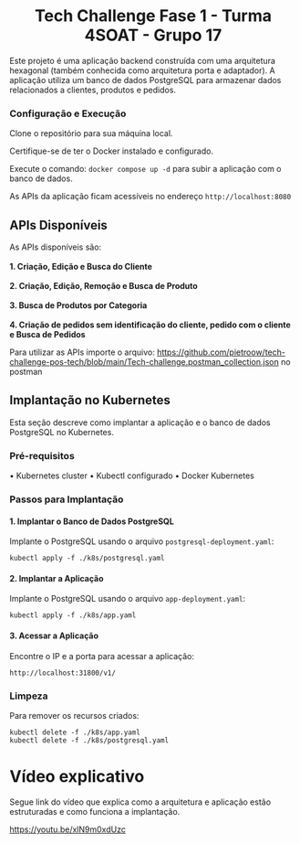 <h1 align="center">Tech Challenge Fase 1 - Turma 4SOAT - Grupo 17</h1>  
Este projeto é uma aplicação backend construída com uma arquitetura hexagonal (também conhecida como arquitetura porta e adaptador).   
A aplicação utiliza um banco de dados PostgreSQL para armazenar dados relacionados a clientes, produtos e pedidos.  

<h3>Configuração e Execução</h3>  
Clone o repositório para sua máquina local.

Certifique-se de ter o Docker instalado e configurado.

Execute o comando: ``` docker compose up -d ``` para subir a aplicação com o banco de dados.

As APIs da aplicação ficam acessíveis no endereço ``` http://localhost:8080 ```


## APIs Disponíveis

As APIs disponíveis são: <br />  
**1. Criação, Edição e Busca do Cliente** <br />  
**2. Criação, Edição, Remoção e Busca de Produto**<br />  
**3. Busca de Produtos por Categoria**<br />  
**4. Criação de pedidos sem identificação do cliente, pedido com o cliente e Busca de Pedidos**<br />

Para utilizar as APIs importe o arquivo: https://github.com/pietroow/tech-challenge-pos-tech/blob/main/Tech-challenge.postman_collection.json no postman

## Implantação no Kubernetes

Esta seção descreve como implantar a aplicação e o banco de dados PostgreSQL no Kubernetes.

### Pré-requisitos

•	Kubernetes cluster
•	Kubectl configurado
•	Docker Kubernetes

### Passos para Implantação

#### 1. Implantar o Banco de Dados PostgreSQL

Implante o PostgreSQL usando o arquivo `postgresql-deployment.yaml`:
````
kubectl apply -f ./k8s/postgresql.yaml
````

#### 2. Implantar a Aplicação

Implante o PostgreSQL usando o arquivo `app-deployment.yaml`:
````
kubectl apply -f ./k8s/app.yaml
````

#### 3. Acessar a Aplicação

Encontre o IP e a porta para acessar a aplicação:
````
http://localhost:31800/v1/
````
### Limpeza

Para remover os recursos criados:
````
kubectl delete -f ./k8s/app.yaml
kubectl delete -f ./k8s/postgresql.yaml
````

# Vídeo explicativo

Segue link do vídeo que explica como a arquitetura e aplicação estão estruturadas e como funciona a implantação.

https://youtu.be/xlN9m0xdUzc
